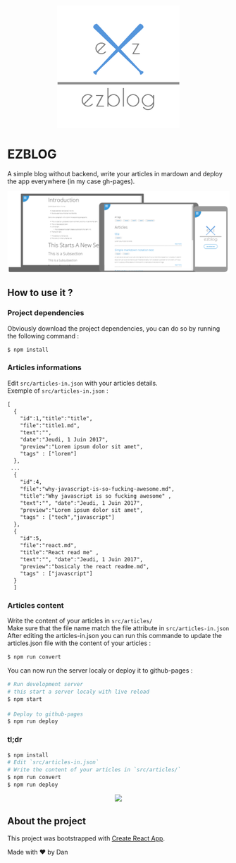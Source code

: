 <p align="center">
    <img src="public/logo.png">
</p>

# EZBLOG
A simple blog without backend, write your articles in mardown and deploy the app everywhere (in my case gh-pages).

<p align="center">
    <img src="preview.png">
</p>

## How to use it ?
### Project dependencies
Obviously download the project dependencies, you can do so by running the following command :
```bash
$ npm install
```
### Articles informations
Edit `src/articles-in.json` with your articles details.  
Exemple of `src/articles-in.json` : 
```
[
  {
    "id":1,"title":"title",
    "file":"title1.md",
    "text":"",
    "date":"Jeudi, 1 Juin 2017",
    "preview":"Lorem ipsum dolor sit amet",
    "tags" : ["lorem"]
  },
 ...
  {
    "id":4,
    "file":"why-javascript-is-so-fucking-awesome.md",
    "title":"Why javascript is so fucking awesome" ,
    "text":"", "date":"Jeudi, 1 Juin 2017",
    "preview":"Lorem ipsum dolor sit amet",
    "tags" : ["tech","javascript"]
  },
  {
    "id":5,
    "file":"react.md",
    "title":"React read me" ,
    "text":"", "date":"Jeudi, 1 Juin 2017",
    "preview":"basicaly the react readme.md",
    "tags" : ["javascript"]
  }
  ]
```
### Articles content
Write the content of your articles in `src/articles/`  
Make sure that the file name match the file attribute in `src/articles-in.json`  
After editing the articles-in.json you can run this commande to update the articles.json file with the content of your articles :
```bash
$ npm run convert
```

You can now run the server localy or deploy it to github-pages : 
```bash
# Run development server
# this start a server localy with live reload
$ npm start

# Deploy to github-pages
$ npm run deploy
```
### tl;dr
```bash
$ npm install
# Edit `src/articles-in.json`
# Write the content of your articles in `src/articles/`
$ npm run convert
$ npm run deploy
```
<p align="center">
    <img src="http://www.reactiongifs.com/wp-content/uploads/2013/02/aaaand-send.gif">
</p>

## About the project 
This project was bootstrapped with [Create React App](https://github.com/facebookincubator/create-react-app).  

  
Made with :heart: by Dan

